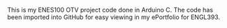 This is my ENES100 OTV project code done in Arduino C. The code has been imported into GitHub for easy viewing in my ePortfolio for ENGL393.
